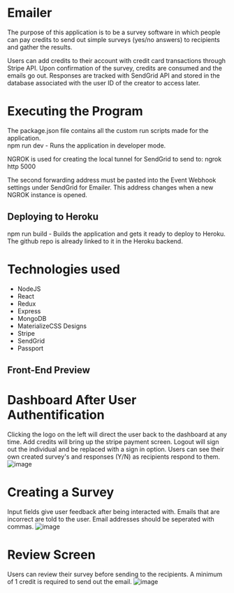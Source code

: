 # Emailer

The purpose of this application is to be a survey software in which people can pay credits to send out simple surveys (yes/no answers) to recipients and gather the results.

Users can add credits to their account with credit card transactions through Stripe API. Upon confirmation of the survey, credits are consumed and the emails go out. Responses are tracked with SendGrid API and stored in the database associated with the user ID of the creator to access later.

# Executing the Program

The package.json file contains all the custom run scripts made for the application. \
npm run dev - Runs the application in developer mode.

NGROK is used for creating the local tunnel for SendGrid to send to:
ngrok http 5000

The second forwarding address must be pasted into the Event Webhook settings under SendGrid for Emailer. This address changes when a new NGROK instance is opened.

## Deploying to Heroku

npm run build - Builds the application and gets it ready to deploy to Heroku. The github repo is already linked to it in the Heroku backend.

# Technologies used

- NodeJS
- React
- Redux
- Express
- MongoDB
- MaterializeCSS Designs
- Stripe
- SendGrid
- Passport

## Front-End Preview
# Dashboard After User Authentification
Clicking the logo on the left will direct the user back to the dashboard at any time. Add credits will bring up the stripe payment screen. Logout will sign out the individual and be replaced with a sign in option. Users can see their own created survey's and responses (Y/N) as recipients respond to them.
![image](https://user-images.githubusercontent.com/29129116/160463253-a24d6d21-7914-44ad-a151-167510ab5820.png)

# Creating a Survey
Input fields give user feedback after being interacted with. Emails that are incorrect are told to the user. Email addresses should be seperated with commas.
![image](https://user-images.githubusercontent.com/29129116/160464136-914c3909-0973-4a29-8b5c-fbac268f94b5.png)

# Review Screen
Users can review their survey before sending to the recipients. A minimum of 1 credit is required to send out the email.
![image](https://user-images.githubusercontent.com/29129116/160464386-b99f0111-0b4d-45c8-aa91-13556eda4d5f.png)
